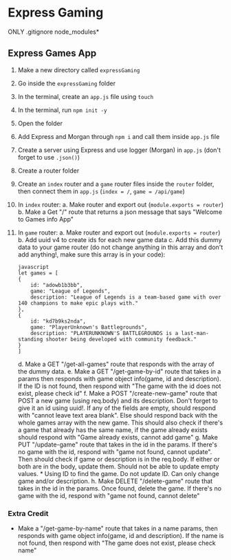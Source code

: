 
# Express Gaming

ONLY .gitignore node_modules\*

## Express Games App

1. Make a new directory called `expressGaming`
2. Go inside the `expressGaming` folder
3. In the terminal, create an `app.js` file using `touch`
4. In the terminal, run `npm init -y`
5. Open the folder
6. Add Express and Morgan through `npm i` and call them inside `app.js` file
7. Create a server using Express and use logger (Morgan) in `app.js` (don't forget to use `.json()`)
8. Create a router folder
9. Create an `index` router and a `game` router files inside the `router` folder, then connect them in `app.js` (`index = /`, `game = /api/game`)
10. In `index` router:
    a. Make router and export out (`module.exports = router`)
    b. Make a Get "/" route that returns a json message that says "Welcome to Games info App"
11. In `game` router:
    a. Make router and export out (`module.exports = router`)
    b. Add uuid v4 to create ids for each new game data
    c. Add this dummy data to your game router (do not change anything in this array and don't add anything!, make sure this array is in your code):

    ```
    javascript
    let games = [
    {
        id: "adowb1b3bb",
        game: "League of Legends",
        description: "League of Legends is a team-based game with over 140 champions to make epic plays with."
    },
    {
        id: "kd7b9ks2nda",
        game: "PlayerUnknown's Battlegrounds",
        description: "PLAYERUNKNOWN'S BATTLEGROUNDS is a last-man-standing shooter being developed with community feedback."
    }
    ]
    ```

    d. Make a GET "/get-all-games" route that responds with the array of the dummy data.
    e. Make a GET "/get-game-by-id" route that takes in a params then responds with game object info(game, id and description). If the ID is not found, then respond with "The game with the id does not exist, please check id"
    f. Make a POST "/create-new-game" route that POST a new game (using req.body) and its description. Don't forget to give it an id using uuid!. If any of the fields are empty, should respond with "cannot leave text area blank". Else should respond back with the whole games array with the new game. This should also check if there's a game that already has the same name, if the game already exists should respond with "Game already exists, cannot add game"
    g. Make PUT "/update-game" route that takes in the id in the params. If there's no game with the id, respond with "game not found, cannot update". Then should check if game or description is in the req.body. If either or both are in the body, update them. Should not be able to update empty values. \* Using ID to find the game. Do not update ID. Can only change game and/or description.
    h. Make DELETE "/delete-game" route that takes in the id in the params. Once found, delete the game. If there's no game with the id, respond with "game not found, cannot delete"


### Extra Credit

- Make a "/get-game-by-name" route that takes in a name params, then responds with game object info(game, id and description). If the name is not found, then respond with "The game does not exist, please check name"
